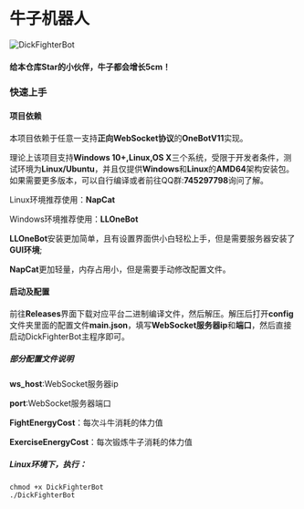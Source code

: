 # 牛子机器人
![DickFighterBot](https://socialify.git.ci/zzzdajb/DickFighterBot/image?font=Inter&language=1&name=1&owner=1&pattern=Charlie+Brown&stargazers=1&theme=Auto)

#### 给本仓库Star的小伙伴，牛子都会增长5cm！

### 快速上手
#### 项目依赖
本项目依赖于任意一支持**正向WebSocket协议**的**OneBotV11**实现。

理论上该项目支持**Windows 10+,Linux,OS X**三个系统，受限于开发者条件，测试环境为**Linux/Ubuntu**，并且仅提供**Windows**和**Linux**的**AMD64**架构安装包。如果需要更多版本，可以自行编译或者前往QQ群:**745297798**询问了解。

Linux环境推荐使用：**NapCat**

Windows环境推荐使用：**LLOneBot**

**LLOneBot**安装更加简单，且有设置界面供小白轻松上手，但是需要服务器安装了**GUI环境**;

**NapCat**更加轻量，内存占用小，但是需要手动修改配置文件。

#### 启动及配置
前往**Releases**界面下载对应平台二进制编译文件，然后解压。解压后打开**config**文件夹里面的配置文件**main.json**，填写**WebSocket服务器ip**和**端口**，然后直接启动DickFighterBot主程序即可。

##### 部分配置文件说明

**ws_host**:WebSocket服务器ip

**port**:WebSocket服务器端口

**FightEnergyCost**：每次斗牛消耗的体力值

**ExerciseEnergyCost**：每次锻炼牛子消耗的体力值

##### Linux环境下，执行：
```
chmod +x DickFighterBot
./DickFighterBot
```
